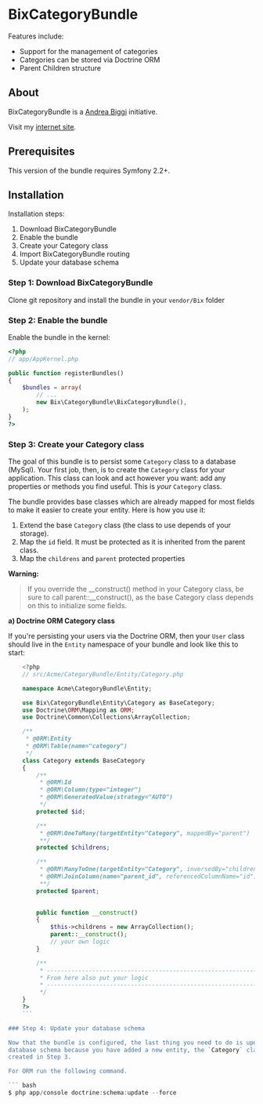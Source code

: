 BixCategoryBundle
=================

Features include:

- Support for the management of categories
- Categories can be stored via Doctrine ORM
- Parent Children structure

About
-----

BixCategoryBundle is a [Andrea Biggi](https://github.com/andreabiggi) initiative.

Visit my [internet site](http://www.andreabiggi.net).

## Prerequisites

This version of the bundle requires Symfony 2.2+.

## Installation

Installation steps:

1. Download BixCategoryBundle
2. Enable the bundle
3. Create your Category class
4. Import BixCategoryBundle routing
4. Update your database schema

### Step 1: Download BixCategoryBundle

Clone git repository and install the bundle in your `vendor/Bix` folder

### Step 2: Enable the bundle

Enable the bundle in the kernel:

``` php
<?php
// app/AppKernel.php

public function registerBundles()
{
    $bundles = array(
        // ...
        new Bix\CategoryBundle\BixCategoryBundle(),
    );
}
?>
```
### Step 3: Create your Category class

The goal of this bundle is to persist some `Category` class to a database (MySql). 
Your first job, then, is to create the `Category` class
for your application. This class can look and act however you want: add any
properties or methods you find useful. This is *your* `Category` class.

The bundle provides base classes which are already mapped for most fields
to make it easier to create your entity. Here is how you use it:

1. Extend the base `Category` class (the class to use depends of your storage).
2. Map the `id` field. It must be protected as it is inherited from the parent class.
3. Map the `childrens` and `parent` protected properties

**Warning:**

> If you override the __construct() method in your Category class, be sure
> to call parent::__construct(), as the base Category class depends on
> this to initialize some fields.

**a) Doctrine ORM Category class**

If you're persisting your users via the Doctrine ORM, then your `User` class
should live in the `Entity` namespace of your bundle and look like this to
start:

``` php
    <?php
    // src/Acme/CategoryBundle/Entity/Category.php

    namespace Acme\CategoryBundle\Entity;

    use Bix\CategoryBundle\Entity\Category as BaseCategory;
    use Doctrine\ORM\Mapping as ORM;
    use Doctrine\Common\Collections\ArrayCollection;

    /**
     * @ORM\Entity
     * @ORM\Table(name="category")
     */
    class Category extends BaseCategory
    {
        /**
         * @ORM\Id
         * @ORM\Column(type="integer")
         * @ORM\GeneratedValue(strategy="AUTO")
         */
        protected $id;

        /**
         * @ORM\OneToMany(targetEntity="Category", mappedBy="parent")
         **/
        protected $childrens;

        /**
         * @ORM\ManyToOne(targetEntity="Category", inversedBy="childrens")
         * @ORM\JoinColumn(name="parent_id", referencedColumnName="id")
         **/
        protected $parent;
        

        public function __construct()
        {
            $this->childrens = new ArrayCollection();
            parent::__construct();
            // your own logic
        }

        /**
         * -------------------------------------------------------------------
         * From here also put your logic
         * -------------------------------------------------------------------
         */ 
    }
    ?>
    ```

### Step 4: Update your database schema

Now that the bundle is configured, the last thing you need to do is update your
database schema because you have added a new entity, the `Category` class which you
created in Step 3.

For ORM run the following command.

``` bash
$ php app/console doctrine:schema:update --force
```

